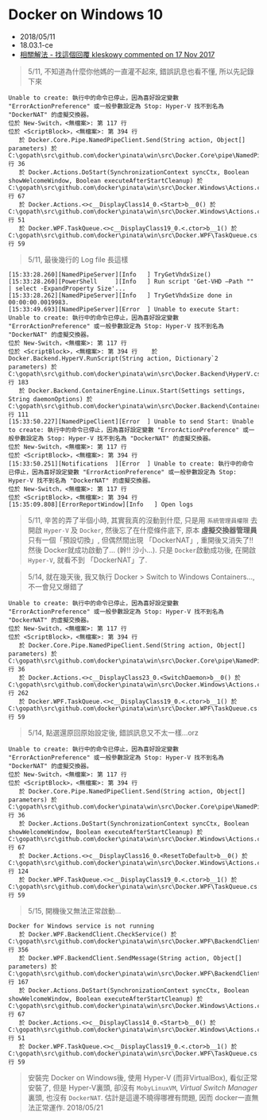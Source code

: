 # Docker on Windows 10
- 2018/05/11
- 18.03.1-ce
- [相關解法 - 找這個回覆 kleskowy commented on 17 Nov 2017](https://github.com/docker/for-win/issues/324)

> 5/11, 不知道為什麼你他媽的一直灌不起來, 錯誤訊息也看不懂, 所以先記錄下來

```
Unable to create: 執行中的命令已停止，因為喜好設定變數 "ErrorActionPreference" 或一般參數設定為 Stop: Hyper-V 找不到名為 "DockerNAT" 的虛擬交換器。
位於 New-Switch，<無檔案>: 第 117 行
位於 <ScriptBlock>，<無檔案>: 第 394 行
   於 Docker.Core.Pipe.NamedPipeClient.Send(String action, Object[] parameters) 於 C:\gopath\src\github.com\docker\pinata\win\src\Docker.Core\pipe\NamedPipeClient.cs: 行 36
   於 Docker.Actions.DoStart(SynchronizationContext syncCtx, Boolean showWelcomeWindow, Boolean executeAfterStartCleanup) 於 C:\gopath\src\github.com\docker\pinata\win\src\Docker.Windows\Actions.cs: 行 67
   於 Docker.Actions.<>c__DisplayClass14_0.<Start>b__0() 於 C:\gopath\src\github.com\docker\pinata\win\src\Docker.Windows\Actions.cs: 行 51
   於 Docker.WPF.TaskQueue.<>c__DisplayClass19_0.<.ctor>b__1() 於 C:\gopath\src\github.com\docker\pinata\win\src\Docker.WPF\TaskQueue.cs: 行 59
```

> 5/11, 最後幾行的 Log file 長這樣
```
[15:33:28.260][NamedPipeServer][Info   ] TryGetVhdxSize()
[15:33:28.260][PowerShell     ][Info   ] Run script 'Get-VHD –Path "" | select -ExpandProperty Size'...
[15:33:28.262][NamedPipeServer][Info   ] TryGetVhdxSize done in 00:00:00.0019983.
[15:33:49.693][NamedPipeServer][Error  ] Unable to execute Start: Unable to create: 執行中的命令已停止，因為喜好設定變數 "ErrorActionPreference" 或一般參數設定為 Stop: Hyper-V 找不到名為 "DockerNAT" 的虛擬交換器。
位於 New-Switch，<無檔案>: 第 117 行
位於 <ScriptBlock>，<無檔案>: 第 394 行    於 Docker.Backend.HyperV.RunScript(String action, Dictionary`2 parameters) 於 C:\gopath\src\github.com\docker\pinata\win\src\Docker.Backend\HyperV.cs: 行 183
   於 Docker.Backend.ContainerEngine.Linux.Start(Settings settings, String daemonOptions) 於 C:\gopath\src\github.com\docker\pinata\win\src\Docker.Backend\ContainerEngine\Linux.cs: 行 111
[15:33:50.227][NamedPipeClient][Error  ] Unable to send Start: Unable to create: 執行中的命令已停止，因為喜好設定變數 "ErrorActionPreference" 或一般參數設定為 Stop: Hyper-V 找不到名為 "DockerNAT" 的虛擬交換器。
位於 New-Switch，<無檔案>: 第 117 行
位於 <ScriptBlock>，<無檔案>: 第 394 行
[15:33:50.251][Notifications  ][Error  ] Unable to create: 執行中的命令已停止，因為喜好設定變數 "ErrorActionPreference" 或一般參數設定為 Stop: Hyper-V 找不到名為 "DockerNAT" 的虛擬交換器。
位於 New-Switch，<無檔案>: 第 117 行
位於 <ScriptBlock>，<無檔案>: 第 394 行
[15:35:09.808][ErrorReportWindow][Info   ] Open logs
```

> 5/11, 辛苦的弄了半個小時, 其實我真的沒動到什麼, 只是用 `系統管理員權限` 去開啟 `Hyper-V` 及 `Docker`, 然後忘了在什麼條件底下, 原本 **虛擬交換器管理員** 只有一個「預設切換」, 但偶然間出現 「DockerNAT」, 重開後又消失了!! 然後 Docker就成功啟動了... (幹!!  沙小...).  只是 `Docker`啟動成功後, 在開啟 `Hyper-V`, 就看不到 「DockerNAT」了.

> 5/14, 就在幾天後, 我又執行 Docker > Switch to Windows Containers..., 不一會兒又爆錯了
```
Unable to create: 執行中的命令已停止，因為喜好設定變數 "ErrorActionPreference" 或一般參數設定為 Stop: Hyper-V 找不到名為 "DockerNAT" 的虛擬交換器。
位於 New-Switch，<無檔案>: 第 117 行
位於 <ScriptBlock>，<無檔案>: 第 394 行
   於 Docker.Core.Pipe.NamedPipeClient.Send(String action, Object[] parameters) 於 C:\gopath\src\github.com\docker\pinata\win\src\Docker.Core\pipe\NamedPipeClient.cs: 行 36
   於 Docker.Actions.<>c__DisplayClass23_0.<SwitchDaemon>b__0() 於 C:\gopath\src\github.com\docker\pinata\win\src\Docker.Windows\Actions.cs: 行 262
   於 Docker.WPF.TaskQueue.<>c__DisplayClass19_0.<.ctor>b__1() 於 C:\gopath\src\github.com\docker\pinata\win\src\Docker.WPF\TaskQueue.cs: 行 59
```

> 5/14, 點選還原回原始設定後, 錯誤訊息又不太一樣...orz
```
Unable to create: 執行中的命令已停止，因為喜好設定變數 "ErrorActionPreference" 或一般參數設定為 Stop: Hyper-V 找不到名為 "DockerNAT" 的虛擬交換器。
位於 New-Switch，<無檔案>: 第 117 行
位於 <ScriptBlock>，<無檔案>: 第 394 行
   於 Docker.Core.Pipe.NamedPipeClient.Send(String action, Object[] parameters) 於 C:\gopath\src\github.com\docker\pinata\win\src\Docker.Core\pipe\NamedPipeClient.cs: 行 36
   於 Docker.Actions.DoStart(SynchronizationContext syncCtx, Boolean showWelcomeWindow, Boolean executeAfterStartCleanup) 於 C:\gopath\src\github.com\docker\pinata\win\src\Docker.Windows\Actions.cs: 行 67
   於 Docker.Actions.<>c__DisplayClass16_0.<ResetToDefault>b__0() 於 C:\gopath\src\github.com\docker\pinata\win\src\Docker.Windows\Actions.cs: 行 124
   於 Docker.WPF.TaskQueue.<>c__DisplayClass19_0.<.ctor>b__1() 於 C:\gopath\src\github.com\docker\pinata\win\src\Docker.WPF\TaskQueue.cs: 行 59
```

> 5/15, 開機後又無法正常啟動...

```
Docker for Windows service is not running
   於 Docker.WPF.BackendClient.CheckService() 於 C:\gopath\src\github.com\docker\pinata\win\src\Docker.WPF\BackendClient.cs: 行 356
   於 Docker.WPF.BackendClient.SendMessage(String action, Object[] parameters) 於 C:\gopath\src\github.com\docker\pinata\win\src\Docker.WPF\BackendClient.cs: 行 167
   於 Docker.Actions.DoStart(SynchronizationContext syncCtx, Boolean showWelcomeWindow, Boolean executeAfterStartCleanup) 於 C:\gopath\src\github.com\docker\pinata\win\src\Docker.Windows\Actions.cs: 行 67
   於 Docker.Actions.<>c__DisplayClass14_0.<Start>b__0() 於 C:\gopath\src\github.com\docker\pinata\win\src\Docker.Windows\Actions.cs: 行 51
   於 Docker.WPF.TaskQueue.<>c__DisplayClass19_0.<.ctor>b__1() 於 C:\gopath\src\github.com\docker\pinata\win\src\Docker.WPF\TaskQueue.cs: 行 59
```


> 安裝完 Docker on Windows後, 使用 Hyper-V (而非VirtualBox), 看似正常安裝了, 但是 Hyper-V裏頭, 卻沒有 `MobyLinuxVM`, *Virtual Switch Manager*裏頭, 也沒有 `DockerNAT`. 估計是這邊不曉得哪裡有問題, 因而 docker一直無法正常運作. 2018/05/21